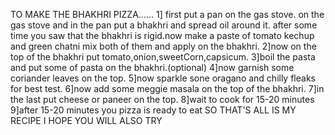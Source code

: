 TO MAKE THE BHAKHRI PIZZA......
1] first put a pan on the gas stove. on the gas stove and in the pan put a bhakhri and spread oil around it.
after some time you saw that the bhakhri is rigid.now make a paste of tomato kechup and green chatni mix both of them and apply on the bhakhri.
2]now on the top of the bhakhri put tomato,onion,sweetCorn,capsicum.
3]boil the pasta and put some of pasta on the bhakhri.(optional)
4]now garnish some coriander leaves on the top.
5]now sparkle sone oragano and chilly fleaks for best test.
6]now add some meggie masala on the top of the bhakhri.
7]in the last put cheese or paneer on the top.
8]wait to cook for 15-20 minutes 
9]after 15-20 minutes you pizza is ready to eat
SO THAT'S ALL IS MY RECIPE I HOPE YOU WILL ALSO TRY
